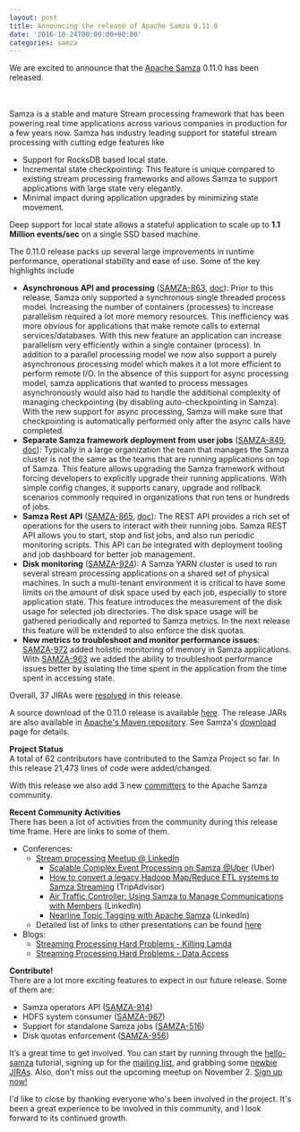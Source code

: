 ```yaml
---
layout: post
title: Announcing the release of Apache Samza 0.11.0
date: '2016-10-24T00:00:00+00:00'
categories: samza
---
```

<p>We are excited to announce that the <a href="http://samza.apache.org/">Apache Samza</a> 0.11.0 has been released.

<br /><br />
Samza is a stable and mature Stream processing framework that has been powering real time applications across various companies in production for a few years now.  Samza has industry leading support for stateful stream processing with cutting edge features like
<ul>
  <li>Support for RocksDB based local state. </li>
  <li>Incremental state checkpointing: This feature is unique compared to existing stream processing frameworks and allows Samza to support applications with large state very elegantly. </li>
  <li>Minimal impact during application upgrades by minimizing state movement. </li>
</ul>
Deep support for local state allows a stateful application to scale up to <b>1.1 Million events/sec</b> on a single SSD based machine.
</p>

<p>
The 0.11.0 release packs up several large improvements in runtime performance, operational stability and ease of use.  Some of the key highlights include
<ul>
  <li><b>Asynchronous API and processing</b> (<a href="https://issues.apache.org/jira/browse/SAMZA-863">SAMZA-863</a>, <a href="http://samza.apache.org/learn/tutorials/0.11/samza-async-user-guide.html">doc</a>): Prior to this release, Samza only supported a synchronous single threaded process model. Increasing the number of containers (processes) to increase parallelism required a lot more memory resources. This inefficiency was more obvious for applications that make remote calls to external services/databases. With this new feature an application can increase parallelism very efficiently within a single container (process). In addition to a parallel processing model we now also support a purely asynchronous processing model which makes it a lot more efficient to perform remote I/O. In the absence of this support for async processing model, samza applications that wanted to process messages asynchronously would also had to handle the additional complexity of managing checkpointing (by disabling auto-checkpointing in Samza). With the new support for async processing, Samza will make sure that checkpointing is automatically performed only after the async calls have completed. </li>
  <li><b>Separate Samza framework deployment from user jobs</b> (<a href="https://issues.apache.org/jira/browse/SAMZA-849">SAMZA-849</a>, <a href="http://samza.apache.org/learn/documentation/0.11/jobs/split-deployment.html">doc</a>): Typically in a large organization the team that manages the Samza cluster is not the same as the teams that are running applications on top of Samza. This feature allows upgrading the Samza framework without forcing developers to explicitly upgrade their running applications. With simple config changes, it supports canary, upgrade and rollback scenarios commonly required in organizations that run tens or hundreds of jobs. </li>
  <li><b>Samza Rest API</b> (<a href="https://issues.apache.org/jira/browse/SAMZA-865">SAMZA-865</a>, <a href="http://samza.apache.org/learn/tutorials/0.11/samza-rest-getting-started.html">doc</a>): The REST API provides a rich set of operations for the users to interact with their running jobs. Samza REST API allows you to start, stop and list jobs, and also run periodic monitoring scripts. This API can be integrated with deployment tooling and job dashboard for better job management. </li>
  <li><b>Disk monitoring</b> (<a href="https://issues.apache.org/jira/browse/SAMZA-924">SAMZA-924</a>): A Samza YARN cluster is used to run several stream processing applications on a shared set of physical machines.  In such a multi-tenant environment it is critical to have some limits on the amount of disk space used by each job, especially to store application state. This feature introduces the measurement of the disk usage for selected job directories. The disk space usage will be gathered periodically and reported to Samza metrics.  In the next release this feature will be extended to also enforce the disk quotas. </li>
  <li><b>New metrics to troubleshoot and monitor performance issues</b>: <a href="https://issues.apache.org/jira/browse/SAMZA-972">SAMZA-972</a> added holistic monitoring of memory in Samza applications. With <a href="https://issues.apache.org/jira/browse/SAMZA-963">SAMZA-963</a> we added the ability to troubleshoot performance issues better by isolating the time spent in the application from the time spent in accessing state. </li>
</ul>

Overall, 37 JIRAs were <a href="https://issues.apache.org/jira/browse/SAMZA-1010?jql=project%20%3D%20SAMZA%20AND%20status%20%3D%20Resolved%20AND%20fixVersion%20in%20(0.11%2C%200.11.0)">resolved</a> in this release. </p>

<p>A source download of the 0.11.0 release is available <a href="http://www.apache.org/dyn/closer.cgi/samza/0.11.0">here</a>. The release JARs are also available in <a href="https://repository.apache.org/content/groups/public/org/apache/samza/">Apache's Maven repository</a>. See Samza's <a href="http://samza.apache.org/startup/download/">download</a> page for details.</p>

<p><b>Project Status</b>
<br />
A total of 62 contributors have contributed to the Samza Project so far.  In this release 21,473 lines of code were added/changed.</p>

<p>With this release we also add 3 new <a href="http://samza.apache.org/community/committers.html">committers</a> to the Apache Samza community. </p>

<p><b>Recent Community Activities</b>
<br/>
There has been a lot of activities from the community during this release time frame. Here are links to some of them.
<ul>
  <li>Conferences:
    <ul>
      <li><a href="http://www.meetup.com/Stream-Processing-Meetup-LinkedIn/">Stream processing Meetup @ LinkedIn</a>
        <ul>
          <li><a href="https://www.youtube.com/watch?v=i4QxJIHrfOY&list=PLZDyxA22zzGx34wdHESUux2_V1qfkQ8zx&index=6">Scalable Complex Event Processing on Samza @Uber</a> (Uber)</li>
          <li><a href="https://www.youtube.com/watch?v=KQ5OnL2hMBY&list=PLZDyxA22zzGx34wdHESUux2_V1qfkQ8zx&index=3">How to convert a legacy Hadoop Map/Reduce ETL systems to Samza Streaming</a> (TripAdvisor)</li>
          <li><a href="https://www.youtube.com/watch?v=hoy245UJBGM&list=PLZDyxA22zzGx34wdHESUux2_V1qfkQ8zx&index=4">Air Traffic Controller: Using Samza to Manage Communications with Members</a> (LinkedIn)</li>
          <li><a href="https://www.youtube.com/watch?v=bnOSqCBUdpU&list=PLZDyxA22zzGx34wdHESUux2_V1qfkQ8zx&index=2">Nearline Topic Tagging with Apache Samza</a> (LinkedIn)</li>
        </ul>
     </li>
      <li>Detailed list of links to other presentations can be found <a href="https://cwiki.apache.org/confluence/pages/viewpage.action?pageId=51812876#Papers&Talks-Talks">here</a>
    </ul>
  </li>
  <li>Blogs:
    <ul>
      <li><a href="https://engineering.linkedin.com/blog/2016/06/stream-processing-hard-problems-part-1-killing-lambda">Streaming Processing Hard Problems - Killing Lamda</a></li>
      <li><a href="https://engineering.linkedin.com/blog/2016/08/stream-processing-hard-problems-part-ii--data-access">Streaming Processing Hard Problems - Data Access</a></li>
    </ul>
  </li>
</ul>
</p>

<p><b>Contribute!</b>
<br/>
There are a lot more exciting features to expect in our future release. Some of them are:
<ul>
  <li>Samza operators API (<a href="https://issues.apache.org/jira/browse/SAMZA-914">SAMZA-914</a>)</li>
  <li>HDFS system consumer (<a href="https://issues.apache.org/jira/browse/SAMZA-967">SAMZA-967</a>)</li>
  <li>Support for standalone Samza jobs (<a href="https://issues.apache.org/jira/browse/SAMZA-516">SAMZA-516</a>)</li>
  <li>Disk quotas enforcement (<a href="https://issues.apache.org/jira/browse/SAMZA-956">SAMZA-956</a>)</li>
</ul>
It’s a great time to get involved. You can start by running through the <a href="http://samza.apache.org/startup/hello-samza/0.11/">hello-samza</a> tutorial, signing up for the <a href="http://samza.apache.org/community/mailing-lists.html">mailing list</a>, and grabbing some <a href="https://issues.apache.org/jira/issues/?jql=project%20%3D%20SAMZA%20AND%20labels%20%3D%20newbie%20AND%20status%20%3D%20Open">newbie JIRAs</a>. Also, don’t miss out the upcoming meetup on November 2. <a href="http://www.meetup.com/Stream-Processing-Meetup-LinkedIn/events/234454163/">Sign up now!</a></p>

<p>I'd like to close by thanking everyone who's been involved in the project. It's been a great experience to be involved in this community, and I look forward to its continued growth.</p>
